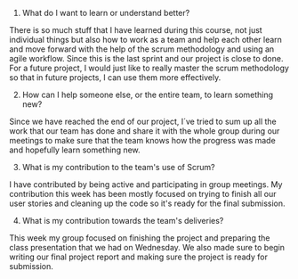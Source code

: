 1. What do I want to learn or understand better?

There is so much stuff that I have learned during this course, not just individual things but also how to work as a team and help each other learn and move forward with the help of the scrum methodology and using an agile workflow. Since this is the last sprint and our project is close to done. For a future project, I would just like to really master the scrum methodology so that in future projects, I can use them more effectively.

2. How can I help someone else, or the entire team, to learn something new?

Since we have reached the end of our project, I´ve tried to sum up all the work that our team has done and share it with the whole group during our meetings to make sure that the team knows how the progress was made and hopefully learn something new. 

3. What is my contribution to the team's use of Scrum?

I have contributed by being active and participating in group meetings. My contribution this week has been mostly focused on trying to finish all our user stories and cleaning up the code so it's ready for the final submission.

4. What is my contribution towards the team's deliveries?

This week my group focused on finishing the project and preparing the class presentation that we had on Wednesday. We also made sure to begin writing our final project report and making sure the project is ready for submission.

